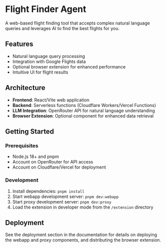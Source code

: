 # Flight Finder Agent

A web-based flight finding tool that accepts complex natural language queries and leverages AI to find the best flights for you.

## Features

- Natural language query processing
- Integration with Google Flights data
- Optional browser extension for enhanced performance
- Intuitive UI for flight results

## Architecture

- **Frontend**: React/Vite web application
- **Backend**: Serverless functions (Cloudflare Workers/Vercel Functions)
- **LLM Integration**: OpenRouter API for natural language understanding
- **Browser Extension**: Optional component for enhanced data retrieval

## Getting Started

### Prerequisites

- Node.js 18+ and pnpm
- Account on OpenRouter for API access
- Account on Cloudflare/Vercel for deployment

### Development

1. Install dependencies: `pnpm install`
2. Start webapp development server: `pnpm dev:webapp`
3. Start proxy development server: `pnpm dev:proxy`
4. Load the extension in developer mode from the `/extension` directory

## Deployment

See the deployment section in the documentation for details on deploying the webapp and proxy components, and distributing the browser extension.